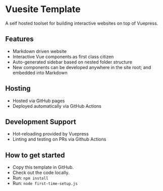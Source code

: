 # Vuesite Template

A self hosted toolset for building interactive websites on top of Vuepress.

## Features

- Markdown driven website
- Interactive Vue components as first class citizen
- Auto-generated sidebar based on nested folder structure
- New components can be developed anywhere in the site root; and embedded into Markdown

## Hosting

- Hosted via GitHub pages
- Deployed automatically via GitHub Actions

## Development Support

- Hot-reloading provided by Vuepress
- Linting and testing on PRs via Github Actions

## How to get started

- Copy this template in GitHub.
- Check out the code locally.
- Run: `npm install`
- Run: `node first-time-setup.js`

